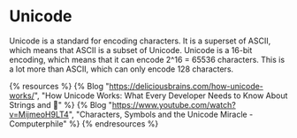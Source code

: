 # Unicode

Unicode is a standard for encoding characters. It is a superset of ASCII, which means that ASCII is a subset of Unicode. Unicode is a 16-bit encoding, which means that it can encode 2^16 = 65536 characters. This is a lot more than ASCII, which can only encode 128 characters.

{% resources %}
  {% Blog "https://deliciousbrains.com/how-unicode-works/", "How Unicode Works: What Every Developer Needs to Know About Strings and 🦄" %}
  {% Blog "https://www.youtube.com/watch?v=MijmeoH9LT4", "Characters, Symbols and the Unicode Miracle - Computerphile" %}
{% endresources %}
